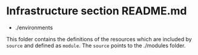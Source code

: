 # Infrastructure section README.md

- ./environments

This folder contains the definitions of the resources which are included by `source` and defined as `module`.
The `source` points to the ./modules folder.